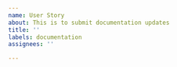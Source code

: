 ```yaml
---
name: User Story
about: This is to submit documentation updates
title: ''
labels: documentation
assignees: ''

---
```

